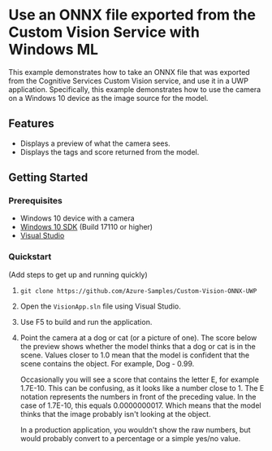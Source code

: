 # Use an ONNX file exported from the Custom Vision Service with Windows ML

This example demonstrates how to take an ONNX file that was exported from the Cognitive Services Custom Vision service, and use it in a UWP application. Specifically, this example demonstrates how to use the camera on a Windows 10 device as the image source for the model.

## Features

* Displays a preview of what the camera sees.
* Displays the tags and score returned from the model.

## Getting Started

### Prerequisites

- Windows 10 device with a camera
- [Windows 10 SDK](https://developer.microsoft.com/windows/downloads/windows-10-sdk) (Build 17110 or higher)
- [Visual Studio](https://developer.microsoft.com/windows/downloads)

### Quickstart
(Add steps to get up and running quickly)

1. `git clone https://github.com/Azure-Samples/Custom-Vision-ONNX-UWP`
2. Open the `VisionApp.sln` file using Visual Studio.
3. Use F5 to build and run the application.
4. Point the camera at a dog or cat (or a picture of one). The score below the preview shows whether the model thinks that a dog or cat is in the scene. Values closer to 1.0 mean that the model is confident that the scene contains the object. For example, Dog - 0.99. 

    Occasionally you will see a score that contains the letter E, for example 1.7E-10. This can be confusing, as it looks like a number close to 1. The E notation represents the numbers in front of the preceding value. In the case of 1.7E-10, this equals 0.0000000017. Which means that the model thinks that the image probably isn't looking at the object.

    In a production application, you wouldn't show the raw numbers, but would probably convert to a percentage or a simple yes/no value.
